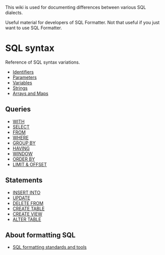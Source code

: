 This wiki is used for documenting differences between various SQL dialects.

Useful material for developers of SQL Formatter. Not that useful if you just want to use SQL Formatter.

# SQL syntax

Reference of SQL syntax variations.

- [Identifiers](./identifiers)
- [Parameters](./parameters)
- [Variables](./variables)
- [Strings](./strings)
- [Arrays and Maps](./arrays-and-maps)

## Queries

- [WITH](./WITH-clause)
- [SELECT](./SELECT-clause)
- [FROM](./FROM-clause)
- [WHERE](./WHERE-clause)
- [GROUP BY](./GROUP-BY-clause)
- [HAVING](./HAVING-clause)
- [WINDOW](./WINDOW-clause)
- [ORDER BY](./ORDER-BY-clause)
- [LIMIT & OFFSET](./LIMIT-clause)

## Statements

- [INSERT INTO](./INSERT-INTO)
- [UPDATE](./UPDATE)
- [DELETE FROM](./DELETE-FROM)
- [CREATE TABLE](./CREATE-TABLE)
- [CREATE VIEW](./CREATE-VIEW)
- [ALTER TABLE](./ALTER-TABLE)

## About formatting SQL

- [SQL formatting standards and tools](formatting)
